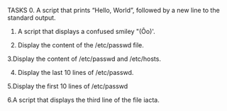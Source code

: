TASKS
0. A script that prints “Hello, World”, followed by a new line to the standard output.

1. A script that displays a confused smiley "(Ôo)'.

2. Display the content of the /etc/passwd file.

3.Display the content of /etc/passwd and /etc/hosts.

4. Display the last 10 lines of /etc/passwd.

5.Display the first 10 lines of /etc/passwd

6.A script that displays the third line of the file iacta.





